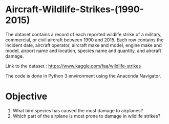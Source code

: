 # Aircraft-Wildlife-Strikes-(1990-2015)

The dataset contains a record of each reported wildlife strike of a military, commercial, or civil aircraft between 1990 and 2015. Each row contains the incident date, aircraft operator, aircraft make and model, engine make and model, airport name and location, species name and quantity, and aircraft damage.

Link to the dataset : https://www.kaggle.com/faa/wildlife-strikes

The code is done in Python 3 environment using the Anaconda Navigator.
# Objective 

1.	What bird species has caused the most damage to airplanes?
2.	Which part of the airplane is most prone to damage in wildlife strikes?

